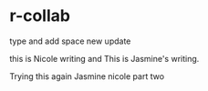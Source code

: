 # r-collab


type and add space 
new update 

this is Nicole writing and This is Jasmine's writing.


Trying this again Jasmine nicole part two
